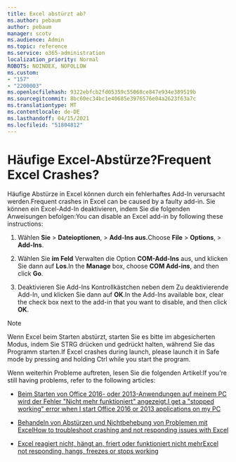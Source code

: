 ```yaml
---
title: Excel abstürzt ab?
ms.author: pebaum
author: pebaum
manager: scotv
ms.audience: Admin
ms.topic: reference
ms.service: o365-administration
localization_priority: Normal
ROBOTS: NOINDEX, NOFOLLOW
ms.custom:
- "157"
- "2200003"
ms.openlocfilehash: 9322ebfcb2fd05359c55068ce847e934e389519b
ms.sourcegitcommit: 8bc60ec34bc1e40685e3976576e04a2623f63a7c
ms.translationtype: MT
ms.contentlocale: de-DE
ms.lasthandoff: 04/15/2021
ms.locfileid: "51804812"
---
```

# <a name="frequent-excel-crashes"></a><span data-ttu-id="d70a5-102">Häufige Excel-Abstürze?</span><span class="sxs-lookup"><span data-stu-id="d70a5-102">Frequent Excel Crashes?</span></span>

<span data-ttu-id="d70a5-103">Häufige Abstürze in Excel können durch ein fehlerhaftes Add-In verursacht werden.</span><span class="sxs-lookup"><span data-stu-id="d70a5-103">Frequent crashes in Excel can be caused by a faulty add-in.</span></span> <span data-ttu-id="d70a5-104">Sie können ein Excel-Add-In deaktivieren, indem Sie die folgenden Anweisungen befolgen:</span><span class="sxs-lookup"><span data-stu-id="d70a5-104">You can disable an Excel add-in by following these instructions:</span></span>
  
1. <span data-ttu-id="d70a5-105">Wählen **Sie** \> **Dateioptionen**, \> **Add-Ins aus.**</span><span class="sxs-lookup"><span data-stu-id="d70a5-105">Choose **File** \> **Options**, \> **Add-Ins**.</span></span>

2. <span data-ttu-id="d70a5-106">Wählen Sie **im Feld** Verwalten die Option **COM-Add-Ins** aus, und klicken Sie dann auf **Los**.</span><span class="sxs-lookup"><span data-stu-id="d70a5-106">In the **Manage** box, choose **COM Add-ins**, and then click **Go**.</span></span>

3. <span data-ttu-id="d70a5-107">Deaktivieren Sie Add-Ins Kontrollkästchen neben dem Zu deaktivierende Add-In, und klicken Sie dann auf **OK**.</span><span class="sxs-lookup"><span data-stu-id="d70a5-107">In the Add-Ins available box, clear the check box next to the add-in that you want to disable, and then click **OK**.</span></span>

> [!NOTE]
> <span data-ttu-id="d70a5-108">Wenn Excel beim Starten abstürzt, starten Sie es bitte im abgesicherten Modus, indem Sie STRG drücken und gedrückt halten, während Sie das Programm starten.</span><span class="sxs-lookup"><span data-stu-id="d70a5-108">If Excel crashes during launch, please launch it in Safe mode by pressing and holding Ctrl while you start the program.</span></span>
  
<span data-ttu-id="d70a5-109">Wenn weiterhin Probleme auftreten, lesen Sie die folgenden Artikel:</span><span class="sxs-lookup"><span data-stu-id="d70a5-109">If you're still having problems, refer to the following articles:</span></span>
  
- [<span data-ttu-id="d70a5-110">Beim Starten von Office 2016- oder 2013-Anwendungen auf meinem PC wird der Fehler "Nicht mehr funktioniert" angezeigt.</span><span class="sxs-lookup"><span data-stu-id="d70a5-110">I get a "stopped working" error when I start Office 2016 or 2013 applications on my PC</span></span>](https://support.office.com/article/52bd7985-4e99-4a35-84c8-2d9b8301a2fa.aspx)

- [<span data-ttu-id="d70a5-111">Behandeln von Abstürzen und Nichtbehebung von Problemen mit Excel</span><span class="sxs-lookup"><span data-stu-id="d70a5-111">How to troubleshoot crashing and not responding issues with Excel</span></span>](https://support.microsoft.com/help/2758592/how-to-troubleshoot-crashing-and-not-responding-issues-with-excel)

- [<span data-ttu-id="d70a5-112">Excel reagiert nicht, hängt an, friert oder funktioniert nicht mehr</span><span class="sxs-lookup"><span data-stu-id="d70a5-112">Excel not responding, hangs, freezes or stops working</span></span>](https://support.office.com/article/37e7d3c9-9e84-40bf-a805-4ca6853a1ff4.aspx)
